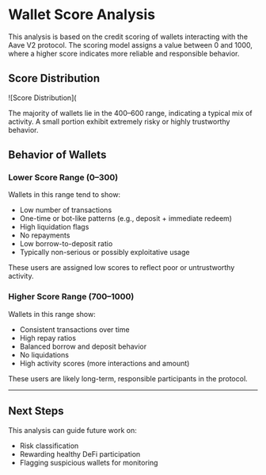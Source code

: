 # Wallet Score Analysis

This analysis is based on the credit scoring of wallets interacting with the Aave V2 protocol. The scoring model assigns a value between 0 and 1000, where a higher score indicates more reliable and responsible behavior.

## Score Distribution

![Score Distribution](

The majority of wallets lie in the 400–600 range, indicating a typical mix of activity. A small portion exhibit extremely risky or highly trustworthy behavior.

## Behavior of Wallets

###  Lower Score Range (0–300)

Wallets in this range tend to show:
- Low number of transactions
- One-time or bot-like patterns (e.g., deposit + immediate redeem)
- High liquidation flags
- No repayments
- Low borrow-to-deposit ratio
- Typically non-serious or possibly exploitative usage

These users are assigned low scores to reflect poor or untrustworthy activity.

###  Higher Score Range (700–1000)

Wallets in this range show:
- Consistent transactions over time
- High repay ratios
- Balanced borrow and deposit behavior
- No liquidations
- High activity scores (more interactions and amount)

These users are likely long-term, responsible participants in the protocol.

---

## Next Steps

This analysis can guide future work on:
- Risk classification
- Rewarding healthy DeFi participation
- Flagging suspicious wallets for monitoring
